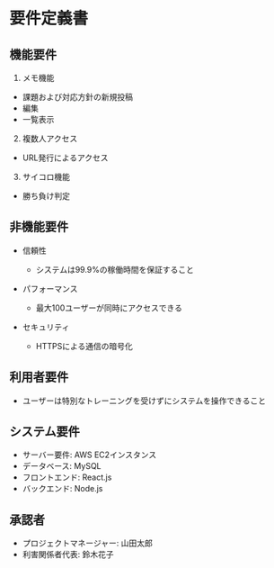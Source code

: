 # 要件定義書

## 機能要件
1. メモ機能
  - 課題および対応方針の新規投稿
  - 編集
  - 一覧表示

2. 複数人アクセス
  - URL発行によるアクセス

3. サイコロ機能
  - 勝ち負け判定

## 非機能要件
- 信頼性
  - システムは99.9%の稼働時間を保証すること

- パフォーマンス
  - 最大100ユーザーが同時にアクセスできる

- セキュリティ
  - HTTPSによる通信の暗号化

## 利用者要件
- ユーザーは特別なトレーニングを受けずにシステムを操作できること

## システム要件
- サーバー要件: AWS EC2インスタンス
- データベース: MySQL
- フロントエンド: React.js
- バックエンド: Node.js

## 承認者
- プロジェクトマネージャー: 山田太郎
- 利害関係者代表: 鈴木花子